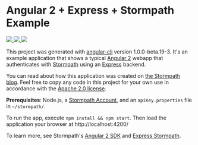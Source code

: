 # Angular 2 + Express + Stormpath Example

<div>
  <a href="http://angular.io">
    <img src="https://github.com/stormpath/angular2-express-stormpath-example/raw/master/static/angular.png">
  </a>
  <a href="http://expressjs.com/">
      <img src="https://github.com/stormpath/angular2-express-stormpath-example/raw/master/static/express.png">
  </a>
  <a href="https://www.stormpath.com/">
    <img src="https://github.com/stormpath/angular2-express-stormpath-example/raw/master/static/stormpath.png">
  </a>
</div>

This project was generated with [angular-cli](https://github.com/angular/angular-cli) version 1.0.0-beta.19-3. It's an example application that shows
a typical [Angular 2](http://angular.io/) webapp that authenticates with [Stormpath](https://stormpath.com) using an [Express](http://expressjs.com/) backend.

You can read about how this application was created on [the Stormpath blog](https://stormpath.com/blog/angular-2-user-authentication). Feel free to copy any code 
in this project for your own use in accordance with the [Apache 2.0 license](LICENSE).

**Prerequisites**: Node.js, a [Stormpath Account](https://api.stormpath.com/register), and an `apiKey.properties` file in `~/stormpath/`.

To run the app, execute `npm install && npm start`. Then load the application your browser at http://localhost:4200/

To learn more, see Stormpath's [Angular 2 SDK](https://github.com/stormpath/stormpath-sdk-angular) and [Express Stormpath](https://github.com/stormpath/express-stormpath).
